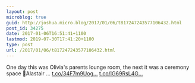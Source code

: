 ```yaml
---
layout: post
microblog: true
guid: http://joshua.micro.blog/2017/01/06/t817247243577106432.html
post_id: 34275
date: 2017-01-06T16:51:41+1100
lastmod: 2019-07-30T17:41:20+1100
type: post
url: /2017/01/06/t817247243577106432.html
---
```

One day this was Olivia's parents lounge room, the next it was a ceremony space 🏡Alastair … [t.co/34F7m9Uog...](https://t.co/34F7m9UogA) [t.co/IG69RsL4G...](https://t.co/IG69RsL4GE)
